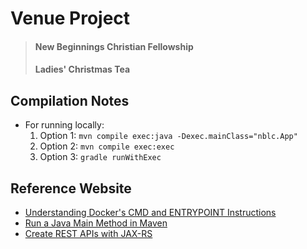 # Venue Project

> #### New Beginnings Christian Fellowship
> #### Ladies' Christmas Tea

## Compilation Notes

* For running locally:
  1.  Option 1: `mvn compile exec:java -Dexec.mainClass="nblc.App"`
  2.  Option 2: `mvn compile exec:exec`
  3.  Option 3: `gradle runWithExec`

## Reference Website

* [Understanding Docker's CMD and ENTRYPOINT Instructions](https://www.cloudbees.com/blog/understanding-dockers-cmd-and-entrypoint-instructions)
* [Run a Java Main Method in Maven](https://www.baeldung.com/maven-java-main-method)
* [Create REST APIs with JAX-RS](https://restfulapi.net/create-rest-apis-with-jax-rs/)
